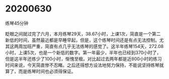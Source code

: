 # 20200630

练琴45分钟

眨眼之间就过完了六月，本月练琴29天，38.67小时，上课1次，简直是一个第二新低的时间，虽然最近都是早睡早起，但是，这个练琴时间还是有点无法控制。尤其这两周加班严重，简直有点几乎无法练琴的感觉了。这半年练琴154天，272.08小时，上课5次，也是一个新低的数字。第一年最少，半年也已经到370小时了，但是这半年还练少了100小时，惭愧至极。对比起过去两年都是近800小时的练习时间来说，今天简直惨不忍睹。之后还得想方设法地努力保持，不能说坚持练琴就算了，而是练琴时间也必须得保证。
